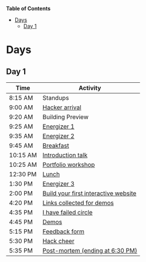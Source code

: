 <!-- markdown-toc start - Don't edit this section. Run M-x markdown-toc-generate-toc again -->
**Table of Contents**
<!-- 

- [General Overview](#general-overview)
    - [Week 1](#week-1)
    - [Week 2](#week-2) 

-->

- [Days](#days)
    - [Day 1](#day-1)

<!-- 
    - [Day 2](#day-2)
    - [Day 3](#day-3)
    - [Day 4](#day-4)
    - [Day 5](#day-5)
    - [Day 6](#day-6)
    - [Day 7](#day-7)
    - [Day 8](#day-8)
    - [Day 9](#day-9)
    - [Day 10](#day-10)

-->

<!-- markdown-toc end -->
<!-- 
# General Overview

Hack Camp is broken up into _workshops_ and _projects_.

- Workshops introduce new concepts
- Projects help solidify the hackers' understanding of introduced concepts



Legend:

- **W** - Workshop
- **P** - Free-form project time
- **D** - Demos
- **MD** - Mini-demos. Shorter demos of work-in-progress. Things aren't expected
  to be finished yet.

Each column indicated the flow of the day. If a row containing **W** is followed
by **F** in the following row in the same column, that means that a workshop
will be followed by project-time that day.


## Week 1

| Monday | Tuesday | Wednesday | Thursday | Friday |
| ------ | ------- | --------- | -------- | ------ |
| W      | P       | W         | P        | W      |
| P      | D       | P         | D        | P      |
| MD     |         | MD        |          | MD     |

## Week 2

| Monday | Tuesday | Wednesday | Thursday | Friday |
| ------ | ------- | --------- | -------- | ------ |
| P      | W       | P         | W        | P      |
| D      | P       | D         | P        | D      |
|        | MD      |           | MD       |        |

-->

# Days

<!-- 

Before each day, read through the guidelines for each activity. You can find the
guidelines by simply clicking the linked items in the `Activity` column of the
tables.

If the current activity being run is over an hour long, _make an announcement
saying when the next activity will start an hour before the current activity
ends_. For example, if people are currently working on their projects and the
next activity, demos, starts at 4PM, I should make an announcement at 3PM saying
when demos will be.

If the current day is a workshop day, make sure hacker pairs (that work together
in projects) are assigned in some way, shape, or form before brainstorming
starts. You should _assign_ these. Hackers should not be choosing their
partners. Please do make sure to explain _why_ we are assigning hackers.

-->

## Day 1

| Time     | Activity                                                     |
| -------- | ------------------------------------------------------------ |
| 8:15 AM  | Standups                                                     |
| 9:00 AM  | [Hacker arrival](ACTIVITIES.md#on-the-first-day)             |
| 9:20 AM  | Building Preview                                             |
| 9:25 AM  | [Energizer 1](ACTIVITIES.md#where-the-west-wind-blows)       |
| 9:35 AM  | [Energizer 2](ACTIVITIES.md#i-love-my-neighbor-who)          |
| 9:45 AM  | [Breakfast](ACTIVITIES.md#breakfast)                         |
| 10:15 AM | [Introduction talk](ACTIVITIES.md#introduction-talk)         |
| 10:25 AM | [Portfolio workshop]()                                       |
| 12:30 PM | [Lunch](ACTIVITIES.md#lunch)                                 |
| 1:30 PM  | [Energizer 3](ACTIVITIES.md#evolution-rock-paper-scissors)   |
| 2:00 PM  | [Build your first interactive website]()                     |
| 4:20 PM  | [Links collected for demos](ACTIVITIES.md#links)             |
| 4:35 PM  | [I have failed circle](ACTIVITIES.md#i-have-failed-activity) |
| 4:45 PM  | [Demos](ACTIVITIES.md#demos)                                 |
| 5:15 PM  | [Feedback form](ACTIVITIES.md#feedback-forms)                |
| 5:30 PM  | [Hack cheer](ACTIVITIES.md#finishing-off-the-day)            |
| 5:35 PM  | [Post-mortem (ending at 6:30 PM)](ACTIVITIES.md#post-mortem) |
